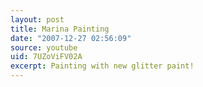 ```yaml
---
layout: post
title: Marina Painting
date: "2007-12-27 02:56:09"
source: youtube
uid: 7UZoViFV02A
excerpt: Painting with new glitter paint!
---
```


